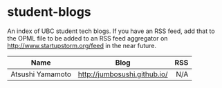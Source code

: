 # student-blogs
An index of UBC student tech blogs. If you have an RSS feed, add that to the OPML file to be added to an RSS feed aggregator on http://www.startupstorm.org/feed in the near future. 

| Name        | Blog           | RSS  |
| ------------- |:-------------:| -----:|
| Atsushi Yamamoto      | http://jumbosushi.github.io/ | N/A |

